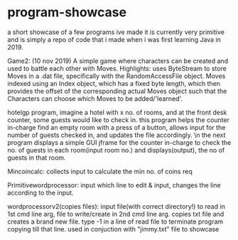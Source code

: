 # program-showcase
a short showcase of a few programs ive made
it is currently very primitive and is simply a repo of code that i made when i was first learning Java in 2019. 

Game2: (10 nov 2019)
A simple game where characters can be created and used to battle each other with Moves. 
Highlights: 
uses ByteStream to store Moves in a .dat file, specifically with the RandomAccessFile object. 
Moves indexed using an Index object, which has a fixed byte length, which then provides the offset of the corresponding actual Moves object
such that the Characters can choose which Moves to be added/'learned'. 


hotelgp program, 
imagine a hotel with x no. of rooms, and at the front desk counter, some guests would like to check in.
this program helps the counter in-charge find an empty room with a press of a button, allows input for the number of guests checked in, and updates the file accordingly. \n
the next program displays a simple GUI jframe for the counter in-charge to check the no. of guests in each room(input room no.) and displays(output), the no of guests in that room. 

Mincoincalc: collects input to calculate the min no. of coins req

Primitivewordprocessor: input which line to edit & input, changes the line according to the input.

wordprocessorv2(copies files): input file(with correct directory!) to read in 1st cmd line arg, file to write/create in 2nd cmd line arg. copies txt file and creates a brand new file. type -1 in a line of read file to terminate program copying till that line. 
used in conjuction with "jimmy.txt" file to showcase
